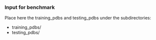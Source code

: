 ### Input for benchmark

Place here the training_pdbs and testing_pdbs under the subdirectories: 

+ training_pdbs/
+ testing_pdbs/
